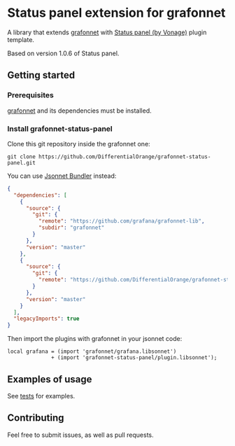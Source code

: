 # Status panel extension for grafonnet

A library that extends [grafonnet](https://github.com/grafana/grafonnet-lib) with [Status panel (by Vonage)](https://grafana.com/grafana/plugins/vonage-status-panel) plugin template.

Based on version 1.0.6 of Status panel.

## Getting started

### Prerequisites

[grafonnet](https://github.com/grafana/grafonnet-lib) and its dependencies must be installed.

### Install grafonnet-status-panel

Clone this git repository inside the grafonnet one:

```
git clone https://github.com/DifferentialOrange/grafonnet-status-panel.git
```

You can use [Jsonnet Bundler](https://github.com/jsonnet-bundler/jsonnet-bundler) instead:
```json
{
  "dependencies": [
    {
      "source": {
        "git": {
          "remote": "https://github.com/grafana/grafonnet-lib",
          "subdir": "grafonnet"
        }
      },
      "version": "master"
    },
    {
      "source": {
        "git": {
          "remote": "https://github.com/DifferentialOrange/grafonnet-status-panel",
        }
      },
      "version": "master"
    }
  ],
  "legacyImports": true
}

```

Then import the plugins with grafonnet in your jsonnet code:

```jsonnet
local grafana = (import 'grafonnet/grafana.libsonnet')
              + (import 'grafonnet-status-panel/plugin.libsonnet');
```

## Examples of usage

See [tests](./tests/test.jsonnet) for examples.

## Contributing

Feel free to submit issues, as well as pull requests.
